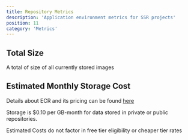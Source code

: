 ```yaml
---
title: Repository Metrics
description: 'Application environment metrics for SSR projects'
position: 11
category: 'Metrics'
---
```



## Total Size
A total of size of all currently stored images

## Estimated Monthly Storage Cost

Details about ECR and its pricing can be found [here](https://aws.amazon.com/ecr/pricing/)

Storage is $0.10 per GB-month for data stored in private or public repositories.

<alert type="warning">
Estimated Costs do not factor in free tier eligibility or cheaper tier rates
</alert>
